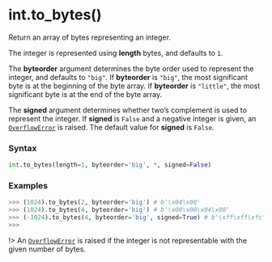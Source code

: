 # int.to_bytes()

Return an array of bytes representing an integer.

The integer is represented using **length** bytes, and defaults to `1`.

The **byteorder** argument determines the byte order used to represent the integer, and defaults to `"big"`. If **byteorder** is `"big"`, the most significant byte is at the beginning of the byte array. If **byteorder** is `"little"`, the most significant byte is at the end of the byte array.

The **signed** argument determines whether two’s complement is used to represent the integer. If **signed** is `False` and a negative integer is given, an [`OverflowError`](/exceptions/OverflowError.md) is raised. The default value for **signed** is `False`.

### Syntax

```python
int.to_bytes(length=1, byteorder='big', *, signed=False)
```

### Examples

```python
>>> (1024).to_bytes(2, byteorder='big') # b'\x04\x00'
>>> (1024).to_bytes(4, byteorder='big') # b'\x00\x00\x04\x00'
>>> (-1024).to_bytes(4, byteorder='big', signed=True) # b'\xff\xff\xfc\x00'
>>> 
```

!> An [`OverflowError`](/exceptions/OverflowError.md) is raised if the integer is not representable with the given number of bytes.
